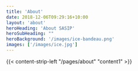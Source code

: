 ```yaml
---
title: 'About'
date: 2018-12-06T09:29:16+10:00
layout: 'about'
heroHeading: 'About SASIP'
heroSubHeading: ""
heroBackground: '/images/ice-bandeau.png'
images: ['/images/ice.jpg']
---
```


<div>
{{< content-strip-left "/pages/about" "content1" >}}
</div>

